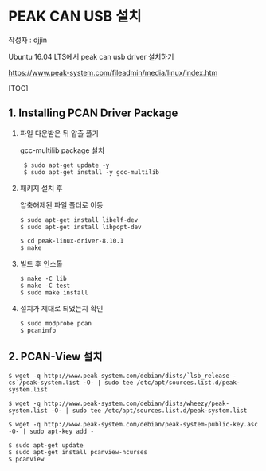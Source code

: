 # PEAK CAN USB 설치

작성자 : djjin

Ubuntu 16.04 LTS에서 peak can usb driver 설치하기

https://www.peak-system.com/fileadmin/media/linux/index.htm

[TOC]

## 1. Installing PCAN Driver Package

1. 파일 다운받은 뒤 압출 풀기

   gcc-multilib package 설치

   ```
    $ sudo apt-get update -y
    $ sudo apt-get install -y gcc-multilib
   ```

2. 패키지 설치 후

   압축해제된 파일 폴더로 이동

   ~~~
   $ sudo apt-get install libelf-dev
   $ sudo apt-get install libpopt-dev
   
   $ cd peak-linux-driver-8.10.1
   $ make
   ~~~

3. 빌드 후 인스톨

   ~~~
   $ make -C lib 
   $ make -C test 
   $ sudo make install 
   ~~~

4. 설치가 제대로 되었는지 확인

   ~~~
   $ sudo modprobe pcan
   $ pcaninfo
   ~~~

   

## 2. PCAN-View 설치

~~~
$ wget -q http://www.peak-system.com/debian/dists/`lsb_release -cs`/peak-system.list -O- | sudo tee /etc/apt/sources.list.d/peak-system.list

$ wget -q http://www.peak-system.com/debian/dists/wheezy/peak-system.list -O- | sudo tee /etc/apt/sources.list.d/peak-system.list

$ wget -q http://www.peak-system.com/debian/peak-system-public-key.asc -O- | sudo apt-key add -

$ sudo apt-get update
$ sudo apt-get install pcanview-ncurses
$ pcanview
~~~




